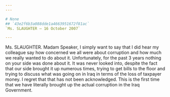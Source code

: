 ```yaml
---
---

# None
## `43e2f6b3a088dde1a4663951672f81ac`
`Ms. SLAUGHTER — 16 October 2007`

---
```



Ms. SLAUGHTER. Madam Speaker, I simply want to say that I did hear my 
colleague say how concerned we all were about corruption and how much 
we really wanted to do about it. Unfortunately, for the past 3 years 
nothing on your side was done about it. It was never looked into, 
despite the fact that our side brought it up numerous times, trying to 
get bills to the floor and trying to discuss what was going on in Iraq 
in terms of the loss of taxpayer money. I regret that that has not been 
acknowledged. This is the first time that we have literally brought up 
the actual corruption in the Iraq Government.